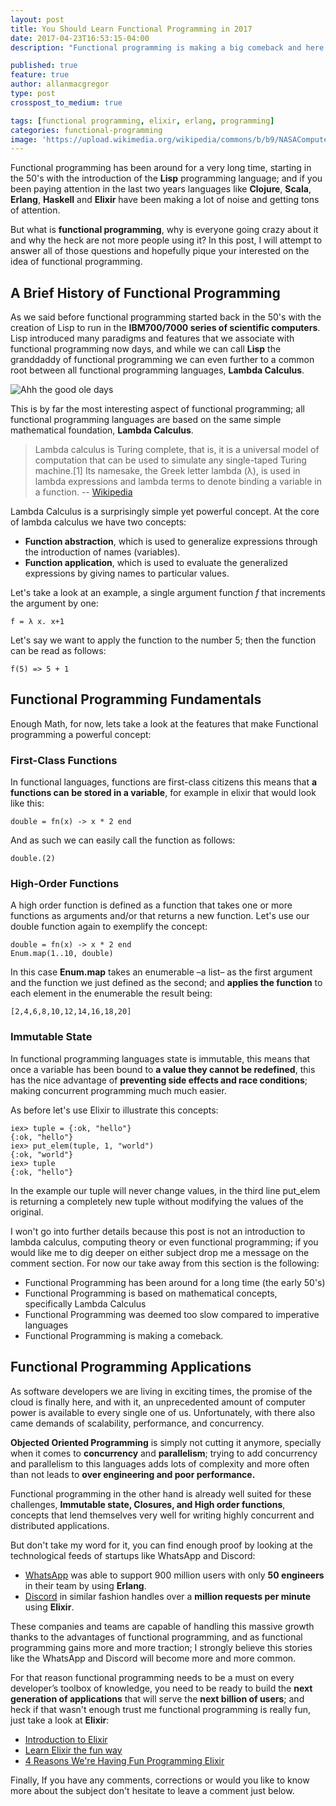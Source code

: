 ```yaml
---
layout: post
title: You Should Learn Functional Programming in 2017
date: 2017-04-23T16:53:15-04:00
description: "Functional programming is making a big comeback and here is why developers should make their mission for 2017 to learn a functional language"

published: true
feature: true
author: allanmacgregor
type: post
crosspost_to_medium: true

tags: [functional programming, elixir, erlang, programming]
categories: functional-programming
image: 'https://upload.wikimedia.org/wikipedia/commons/b/b9/NASAComputerRoom7090.NARA.jpg'
---
```


Functional programming has been around for a very long time, starting in the 50's with the introduction of the **Lisp** programming language; and if you been paying attention in the last two years languages like **Clojure**, **Scala**, **Erlang**, **Haskell** and **Elixir** have been making a lot of noise and getting tons of attention. 

But what is **functional programming**, why is everyone going crazy about it and why the heck are not more people using it? In this post, I will attempt to answer all of those questions and hopefully pique your interested on the idea of functional programming. 

## A Brief History of Functional Programming 

As we said before functional programming started back in the 50's with the creation of Lisp to run in the **IBM700/7000 series of scientific computers**. Lisp introduced many paradigms and features that we associate with functional programming now days, and while we can call **Lisp** the granddaddy of functional programming we can even further to a common root between all functional programming languages, **Lambda Calculus**.

![Ahh the good ole days](https://upload.wikimedia.org/wikipedia/commons/b/b9/NASAComputerRoom7090.NARA.jpg)    

This is by far the most interesting aspect of functional programming; all functional programming languages are based on the same simple mathematical foundation, **Lambda Calculus**.

> Lambda calculus is Turing complete, that is, it is a universal model of computation that can be used to simulate any single-taped Turing machine.[1] Its namesake, the Greek letter lambda (λ), is used in lambda expressions and lambda terms to denote binding a variable in a function. -- [Wikipedia](https://en.wikipedia.org/wiki/Lambda_calculus#Explanation_and_applications)

Lambda Calculus is a surprisingly simple yet powerful concept. At the core of lambda calculus we have two concepts:
 
- **Function abstraction**, which is used to generalize expressions through the introduction of names (variables).
- **Function application**, which is used to evaluate the generalized expressions by giving names to particular values.

Let's take a look at an example, a single argument function *f* that increments the argument by one:

```
f = λ x. x+1
```

Let's say we want to apply the function to the number 5; then the function can be read as follows:

```
f(5) => 5 + 1
```

## Functional Programming Fundamentals

Enough Math, for now, lets take a look at the features that make Functional programming a powerful concept:

### First-Class Functions

In functional languages, functions are first-class citizens this means that **a functions can be stored in a variable**, for example in elixir that would look like this:

```
double = fn(x) -> x * 2 end 
```

And as such we can easily call the function as follows:

```
double.(2)
```

### High-Order Functions 

A high order function is defined as a function that takes one or more functions as arguments and/or that returns a new function. Let's use our double function again to exemplify the concept:

```
double = fn(x) -> x * 2 end 
Enum.map(1..10, double)
```

In this case **Enum.map** takes an enumerable –a list– as the first argument and the function we just defined as the second; and **applies the function** to each element in the enumerable the result being:

```
[2,4,6,8,10,12,14,16,18,20]
```

### Immutable State

In functional programming languages state is immutable, this means that once a variable has been bound to **a value they cannot be redefined**, this has the nice advantage of **preventing side effects and race conditions**; making concurrent programming much much easier. 

As before let's use Elixir to illustrate this concepts:

```
iex> tuple = {:ok, "hello"}
{:ok, "hello"}
iex> put_elem(tuple, 1, "world")
{:ok, "world"}
iex> tuple
{:ok, "hello"}

```

In the example our tuple will never change values, in the third line put_elem is returning a completely new tuple without modifying the values of the original.

I won't go into further details because this post is not an introduction to lambda calculus, computing theory or even functional programming; if you would like me to dig deeper on either subject drop me a message on the comment section. For now our take away from this section is the following:

- Functional Programming has been around for a long time (the early 50's)
- Functional Programming is based on mathematical concepts, specifically Lambda Calculus
- Functional Programming was deemed too slow compared to imperative languages
- Functional Programming is making a comeback. 

<script async src="//pagead2.googlesyndication.com/pagead/js/adsbygoogle.js"></script>
<ins class="adsbygoogle"
     style="display:block; text-align:center;"
     data-ad-layout="in-article"
     data-ad-format="fluid"
     data-ad-client="ca-pub-6937861309533018"
     data-ad-slot="9206842858"></ins>
<script>
     (adsbygoogle = window.adsbygoogle || []).push({});
</script>


## Functional Programming Applications 

As software developers we are living in exciting times, the promise of the cloud is finally here, and with it, an unprecedented amount of computer power is available to every single one of us. Unfortunately, with there also came demands of scalability, performance, and concurrency. 

**Objected Oriented Programming** is simply not cutting it anymore, specially when it comes to **concurrency** and **parallelism**; trying to add concurrency and parallelism to this languages adds lots of complexity and more often than not leads to **over engineering and poor performance.** 

Functional programming in the other hand is already well suited for these challenges, **Immutable state, Closures, and High order functions**, concepts that lend themselves very well for writing highly concurrent and distributed applications.

But don't take my word for it, you can find enough proof by looking at the technological feeds of startups like WhatsApp and Discord:

- [WhatsApp](https://www.wired.com/2015/09/whatsapp-serves-900-million-users-50-engineers/) was able to support 900 million users with only **50 engineers** in their team by using **Erlang**. 
- [Discord](https://blog.discordapp.com/how-discord-handles-push-request-bursts-of-over-a-million-per-minute-with-elixirs-genstage-8f899f0221b4) in similar fashion handles over a **million requests per minute** using **Elixir**. 

These companies and teams are capable of handling this massive growth thanks to the advantages of functional programming, and as functional programming gains more and more traction; I strongly believe this stories like the WhatsApp and Discord will become more and more common. 

For that reason functional programming needs to be a must on every developer’s toolbox of knowledge, you need to be ready to build the **next generation of applications** that will serve the **next billion of users**; and heck if that wasn't enough trust me functional programming is really fun, just take a look at **Elixir**:

- [Introduction to Elixir](http://elixir-lang.org/getting-started/introduction.html)
- [Learn Elixir the fun way](http://rob.conery.io/2016/01/04/learn-elixir-while-having-fun/)
- [4 Reasons We're Having Fun Programming Elixir](https://teamgaslight.com/blog/4-reasons-were-having-fun-programming-elixir)

Finally, If you have any comments, corrections or would you like to know more about the subject don't hesitate to leave a comment just below.
